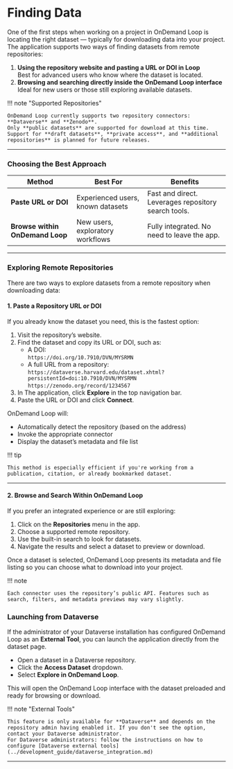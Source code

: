 # Finding Data

One of the first steps when working on a project in OnDemand Loop is locating the right dataset — typically for downloading data into your project.
The application supports two ways of finding datasets from remote repositories:

1. **Using the repository website and pasting a URL or DOI in Loop**  
   Best for advanced users who know where the dataset is located.
2. **Browsing and searching directly inside the OnDemand Loop interface**  
   Ideal for new users or those still exploring available datasets.

!!! note "Supported Repositories"

    OnDemand Loop currently supports two repository connectors: **Dataverse** and **Zenodo**.  
    Only **public datasets** are supported for download at this time.  
    Support for **draft datasets**, **private access**, and **additional repositories** is planned for future releases.

---

### Choosing the Best Approach

| Method                          | Best For                           | Benefits                                             |
|---------------------------------|------------------------------------|------------------------------------------------------|
| **Paste URL or DOI**            | Experienced users, known datasets | Fast and direct. Leverages repository search tools.  |
| **Browse within OnDemand Loop** | New users, exploratory workflows   | Fully integrated. No need to leave the app.          |

---

### Exploring Remote Repositories

There are two ways to explore datasets from a remote repository when downloading data:

#### 1. Paste a Repository URL or DOI

If you already know the dataset you need, this is the fastest option:

1. Visit the repository’s website.
2. Find the dataset and copy its URL or DOI, such as:
    - A DOI:  
      `https://doi.org/10.7910/DVN/MYSRMN`
    - A full URL from a repository:  
      `https://dataverse.harvard.edu/dataset.xhtml?persistentId=doi:10.7910/DVN/MYSRMN`  
      `https://zenodo.org/record/1234567`
3. In The application, click **Explore** in the top navigation bar.
4. Paste the URL or DOI and click **Connect**.

OnDemand Loop will:

- Automatically detect the repository (based on the address)
- Invoke the appropriate connector
- Display the dataset’s metadata and file list

!!! tip

    This method is especially efficient if you're working from a publication, citation, or already bookmarked dataset.

---

#### 2. Browse and Search Within OnDemand Loop

If you prefer an integrated experience or are still exploring:

1. Click on the **Repositories** menu in the app.
2. Choose a supported remote repository.
3. Use the built-in search to look for datasets.
4. Navigate the results and select a dataset to preview or download.

Once a dataset is selected, OnDemand Loop presents its metadata and file listing so you can choose what to download into your project.

!!! note
    
    Each connector uses the repository’s public API. Features such as search, filters, and metadata previews may vary slightly.

### Launching from Dataverse

If the administrator of your Dataverse installation has configured OnDemand Loop as an **External Tool**, you can launch the application directly from the dataset page.

- Open a dataset in a Dataverse repository.
- Click the **Access Dataset** dropdown.
- Select **Explore in OnDemand Loop**.

This will open the OnDemand Loop interface with the dataset preloaded and ready for browsing or download.

!!! note "External Tools"
    
    This feature is only available for **Dataverse** and depends on the repository admin having enabled it. If you don't see the option, contact your Dataverse administrator.
    For Dataverse administrators: follow the instructions on how to configure [Dataverse external tools](../development_guide/dataverse_integration.md)

---